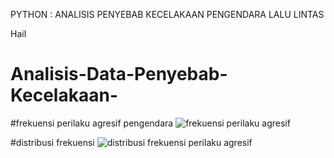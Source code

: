 PYTHON : ANALISIS PENYEBAB KECELAKAAN PENGENDARA LALU LINTAS

Hail

# Analisis-Data-Penyebab-Kecelakaan-

#frekuensi perilaku agresif pengendara 
![frekuensi perilaku agresif](https://github.com/afifatulilmiah/Analisis-Data-Penyebab-Kecelakaan-/assets/167254836/dc9edffd-4e81-4ba2-a4e9-7dce3a953ee8)

#distribusi frekuensi 
![distribusi frekuensi perilaku agresif](https://github.com/afifatulilmiah/Analisis-Data-Penyebab-Kecelakaan-/assets/167254836/f6a1b5da-8172-43eb-b89e-85244a746f38)
